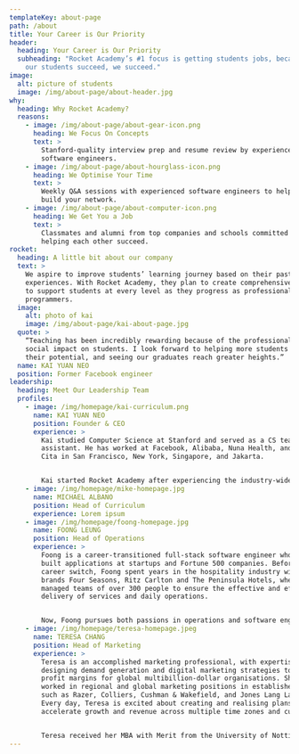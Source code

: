 ```yaml
---
templateKey: about-page
path: /about
title: Your Career is Our Priority
header:
  heading: Your Career is Our Priority
  subheading: "Rocket Academy’s #1 focus is getting students jobs, because when
    our students succeed, we succeed."
image:
  alt: picture of students
  image: /img/about-page/about-header.jpg
why:
  heading: Why Rocket Academy?
  reasons:
    - image: /img/about-page/about-gear-icon.png
      heading: We Focus On Concepts
      text: >
        Stanford-quality interview prep and resume review by experienced
        software engineers.
    - image: /img/about-page/about-hourglass-icon.png
      heading: We Optimise Your Time
      text: >
        Weekly Q&A sessions with experienced software engineers to help you
        build your network.
    - image: /img/about-page/about-computer-icon.png
      heading: We Get You a Job
      text: >
        Classmates and alumni from top companies and schools committed to
        helping each other succeed.
rocket:
  heading: A little bit about our company
  text: >
    We aspire to improve students’ learning journey based on their past
    experiences. With Rocket Academy, they plan to create comprehensive courses
    to support students at every level as they progress as professional
    programmers.
  image:
    alt: photo of kai
    image: /img/about-page/kai-about-page.jpg
  quote: >
    “Teaching has been incredibly rewarding because of the professional and
    social impact on students. I look forward to helping more students achieve
    their potential, and seeing our graduates reach greater heights.”
  name: KAI YUAN NEO
  position: Former Facebook engineer
leadership:
  heading: Meet Our Leadership Team
  profiles:
    - image: /img/homepage/kai-curriculum.png
      name: KAI YUAN NEO
      position: Founder & CEO
      experience: >
        Kai studied Computer Science at Stanford and served as a CS teaching
        assistant. He has worked at Facebook, Alibaba, Nuna Health, and Dana
        Cita in San Francisco, New York, Singapore, and Jakarta.


        Kai started Rocket Academy after experiencing the industry-wide shortage of good software engineers. RA’s 6-month Bootcamp is a middle ground between long and expensive university courses and short and insufficient 12-week software engineering bootcamps.
    - image: /img/homepage/mike-homepage.jpg
      name: MICHAEL ALBANO
      position: Head of Curriculum
      experience: Lorem ipsum
    - image: /img/homepage/foong-homepage.jpg
      name: FOONG LEUNG
      position: Head of Operations
      experience: >
        Foong is a career-transitioned full-stack software engineer who has
        built applications at startups and Fortune 500 companies. Before his
        career switch, Foong spent years in the hospitality industry with luxury
        brands Four Seasons, Ritz Carlton and The Peninsula Hotels, where he
        managed teams of over 300 people to ensure the effective and efficient
        delivery of services and daily operations.


        Now, Foong pursues both passions in operations and software engineering at Rocket Academy. He keeps operations running smoothly for the delivery of quality education and helps others pursue their goals in software engineering.
    - image: /img/homepage/teresa-homepage.jpeg
      name: TERESA CHANG
      position: Head of Marketing
      experience: >
        Teresa is an accomplished marketing professional, with expertise in
        designing demand generation and digital marketing strategies to increase
        profit margins for global multibillion-dollar organisations. She has
        worked in regional and global marketing positions in established firms
        such as Razer, Colliers, Cushman & Wakefield, and Jones Lang Lasalle.
        Every day, Teresa is excited about creating and realising plans that
        accelerate growth and revenue across multiple time zones and cultures.


        Teresa received her MBA with Merit from the University of Nottingham, for which she received a distinction in her thesis on behavioral economics. To maintain a logical approach, she often uses math and data to back her decisions.
---
```

